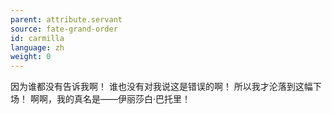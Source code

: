 ```yaml
---
parent: attribute.servant
source: fate-grand-order
id: carmilla
language: zh
weight: 0
---
```


因为谁都没有告诉我啊！
谁也没有对我说这是错误的啊！
所以我才沦落到这幅下场！
啊啊，我的真名是——伊丽莎白·巴托里！
